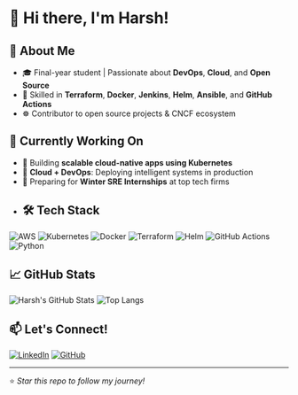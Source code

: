 # 👋 Hi there, I'm Harsh!

## 🚀 About Me
- 🎓 Final-year student | Passionate about **DevOps**, **Cloud**, and **Open Source**
- 🔧 Skilled in **Terraform**, **Docker**, **Jenkins**, **Helm**, **Ansible**, and **GitHub Actions**
- ☸️ Contributor to open source projects & CNCF ecosystem

## 💼 Currently Working On
- 🚀 Building **scalable cloud-native apps using Kubernetes**
- 🤖 **Cloud + DevOps**: Deploying intelligent systems in production
- 🌱 Preparing for **Winter SRE Internships** at top tech firms
- ## 🛠️ Tech Stack
![AWS](https://img.shields.io/badge/AWS-orange?style=flat&logo=amazonaws)
![Kubernetes](https://img.shields.io/badge/Kubernetes-blue?style=flat&logo=kubernetes)
![Docker](https://img.shields.io/badge/Docker-2496ED?style=flat&logo=docker)
![Terraform](https://img.shields.io/badge/Terraform-5C4EE5?style=flat&logo=terraform)
![Helm](https://img.shields.io/badge/Helm-0F1689?style=flat&logo=helm)
![GitHub Actions](https://img.shields.io/badge/GitHub_Actions-2088FF?style=flat&logo=githubactions)
![Python](https://img.shields.io/badge/Python-3670A0?style=flat&logo=python)


## 📈 GitHub Stats
![Harsh's GitHub Stats](https://github-readme-stats.vercel.app/api?username=Harshjerry&show_icons=true&theme=radical)
![Top Langs](https://github-readme-stats.vercel.app/api/top-langs/?username=Harshjerry&layout=compact&theme=radical)




## 📫 Let's Connect!
[![LinkedIn](https://img.shields.io/badge/LinkedIn-blue?style=flat&logo=linkedin)](https://www.linkedin.com/in/jerry008/)
[![GitHub](https://img.shields.io/badge/GitHub-%2312100E.svg?style=flat&logo=github&logoColor=white)](https://github.com/Harshjerry)

---

⭐️ *Star this repo to follow my journey!*
